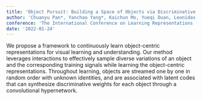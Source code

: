 ```yaml
---
title: 'Object Pursuit: Building a Space of Objects via Discriminative Weight Generation'
author: 'Chuanyu Pan*, Yanchao Yang*, Kaichun Mo, Yueqi Duan, Leonidas J. Guibas'
conference: 'The International Conference on Learning Representations (ICLR), 2022'
date: '2022-01-24'
---
```

We propose a framework to continuously learn object-centric representations for visual learning and understanding. Our method leverages interactions to effectively sample diverse variations of an object and the corresponding training signals while learning the object-centric representations. Throughout learning, objects are streamed one by one in random order with unknown identities, and are associated with latent codes that can synthesize discriminative weights for each object through a convolutional hypernetwork.